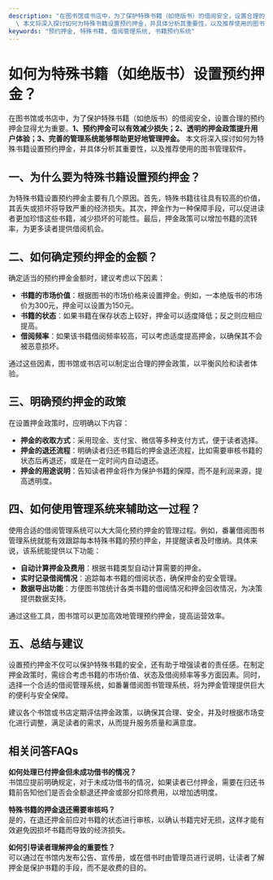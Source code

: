 ```yaml
---
description: "在图书馆或书店中，为了保护特殊书籍（如绝版书）的借阅安全，设置合理的预约押金显得尤为重要。**1、预约押金可以有效减少损失；2、透明的押金政策提升用户体验；3、完善的管理系统能够帮助更好地管理押金。**\
  \ 本文将深入探讨如何为特殊书籍设置预约押金，并具体分析其重要性，以及推荐使用的图书管理软件。"
keywords: "预约押金, 特殊书籍, 借阅管理系统, 书籍预约系统"
---
```

# 如何为特殊书籍（如绝版书）设置预约押金？

在图书馆或书店中，为了保护特殊书籍（如绝版书）的借阅安全，设置合理的预约押金显得尤为重要。**1、预约押金可以有效减少损失；2、透明的押金政策提升用户体验；3、完善的管理系统能够帮助更好地管理押金。** 本文将深入探讨如何为特殊书籍设置预约押金，并具体分析其重要性，以及推荐使用的图书管理软件。

## 一、为什么要为特殊书籍设置预约押金？

为特殊书籍设置预约押金主要有几个原因。首先，特殊书籍往往具有较高的价值，其丢失或损坏将导致严重的经济损失。其次，押金作为一种保障手段，可以促进读者更加珍惜这些书籍，减少损坏的可能性。最后，押金政策可以增加书籍的流转率，为更多读者提供借阅机会。

## 二、如何确定预约押金的金额？

确定适当的预约押金金额时，建议考虑以下因素：

- **书籍的市场价值**：根据图书的市场价格来设置押金。例如，一本绝版书的市场价为300元，押金可以设置为150元。
- **书籍的状态**：如果书籍在保存状态上较好，押金可以适度降低；反之则应相应提高。
- **借阅频率**：如果该书籍借阅频率较高，可以考虑适度提高押金，以确保其不会被恶意损坏。
  
通过这些因素，图书馆或书店可以制定出合理的押金政策，以平衡风险和读者体验。

## 三、明确预约押金的政策

在设置押金政策时，应明确以下内容：

- **押金的收取方式**：采用现金、支付宝、微信等多种支付方式，便于读者选择。
- **押金的退还流程**：明确读者归还书籍后的押金退还流程，比如需要审核书籍的状态后再退还，或是在一定时间内自动退还。
- **押金的用途说明**：告知读者押金将作为保护书籍的保障，而不是利润来源，提高透明度。

## 四、如何使用管理系统来辅助这一过程？

使用合适的借阅管理系统可以大大简化预约押金的管理过程。例如，番薯借阅图书管理系统就能有效跟踪每本特殊书籍的预约押金，并提醒读者及时缴纳。具体来说，该系统能提供以下功能：

- **自动计算押金及费用**：根据书籍类型自动计算需要的押金。
- **实时记录借阅情况**：追踪每本书籍的借阅状态，确保押金的安全管理。
- **数据导出功能**：方便图书馆统计各类书籍的借阅情况和押金回收情况，为决策提供数据支持。

通过这些工具，图书馆可以更加高效地管理预约押金，提高运营效率。

## 五、总结与建议

设置预约押金不仅可以保护特殊书籍的安全，还有助于增强读者的责任感。在制定押金政策时，需综合考虑书籍的市场价值、状态及借阅频率等多方面因素。同时，选择一个合适的借阅管理系统，如番薯借阅图书管理系统，将为押金管理提供巨大的便利与安全保障。

建议各个书馆或书店定期评估押金政策，以确保其合理、安全，并及时根据市场变化进行调整，满足读者的需求，从而提升服务质量和满意度。

## 相关问答FAQs

**如何处理已付押金但未成功借书的情况？**  
书馆应提前明确规定，对于未成功借书的情况，如果读者已付押金，需要在归还书籍前告知他们是否会全额退还押金或部分扣除费用，以增加透明度。

**特殊书籍的押金退还需要审核吗？**  
是的，在退还押金前应对书籍的状态进行审核，以确认书籍完好无损，这样才能有效避免因损坏书籍而导致的经济损失。

**如何引导读者理解押金的重要性？**  
可以通过在书馆内发布公告、宣传册，或在借书时由管理员进行说明，让读者了解押金是保护书籍的手段，而不是收费的目的。
